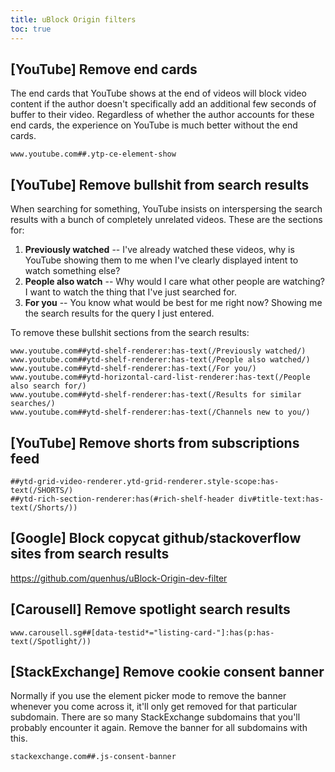 ```yaml
---
title: uBlock Origin filters
toc: true
---
```


## [YouTube] Remove end cards

The end cards that YouTube shows at the end of videos will block video content
if the author doesn't specifically add an additional few seconds of buffer to
their video. Regardless of whether the author accounts for these end cards, the
experience on YouTube is much better without the end cards.

```
www.youtube.com##.ytp-ce-element-show
```

## [YouTube] Remove bullshit from search results

When searching for something, YouTube insists on interspersing the search
results with a bunch of completely unrelated videos. These are the sections
for:

1. **Previously watched** -- I've already watched these videos, why is YouTube
   showing them to me when I've clearly displayed intent to watch something
   else?
2. **People also watch** -- Why would I care what other people are watching? I
   want to watch the thing that I've just searched for.
3. **For you** -- You know what would be best for me right now? Showing me the
   search results for the query I just entered.

To remove these bullshit sections from the search results:

```
www.youtube.com##ytd-shelf-renderer:has-text(/Previously watched/)
www.youtube.com##ytd-shelf-renderer:has-text(/People also watched/)
www.youtube.com##ytd-shelf-renderer:has-text(/For you/)
www.youtube.com##ytd-horizontal-card-list-renderer:has-text(/People also search for/)
www.youtube.com##ytd-shelf-renderer:has-text(/Results for similar searches/)
www.youtube.com##ytd-shelf-renderer:has-text(/Channels new to you/)
```

## [YouTube] Remove shorts from subscriptions feed

```
##ytd-grid-video-renderer.ytd-grid-renderer.style-scope:has-text(/SHORTS/)
##ytd-rich-section-renderer:has(#rich-shelf-header div#title-text:has-text(/Shorts/))
```

## [Google] Block copycat github/stackoverflow sites from search results

https://github.com/quenhus/uBlock-Origin-dev-filter

## [Carousell] Remove spotlight search results

```
www.carousell.sg##[data-testid*="listing-card-"]:has(p:has-text(/Spotlight/))
```

## [StackExchange] Remove cookie consent banner

Normally if you use the element picker mode to remove the banner whenever you
come across it, it'll only get removed for that particular subdomain. There are
so many StackExchange subdomains that you'll probably encounter it again.
Remove the banner for all subdomains with this.

```
stackexchange.com##.js-consent-banner
```
